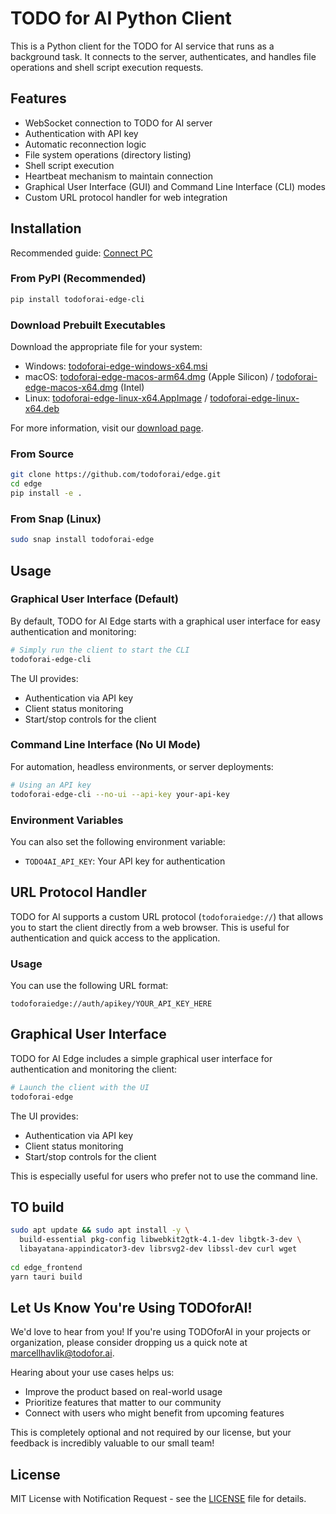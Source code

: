 # TODO for AI Python Client

This is a Python client for the TODO for AI service that runs as a background task. It connects to the server, authenticates, and handles file operations and shell script execution requests.

## Features

- WebSocket connection to TODO for AI server
- Authentication with API key
- Automatic reconnection logic
- File system operations (directory listing)
- Shell script execution
- Heartbeat mechanism to maintain connection
- Graphical User Interface (GUI) and Command Line Interface (CLI) modes
- Custom URL protocol handler for web integration

## Installation

Recommended guide: [Connect PC](https://todofor.ai/connect-pc)

### From PyPI (Recommended)

```bash
pip install todoforai-edge-cli
```

### Download Prebuilt Executables

Download the appropriate file for your system:
- Windows: [todoforai-edge-windows-x64.msi](https://todoforai-edge.r2.cloudflarestorage.com/edge/latest/todoforai-edge-windows-x64.msi)
- macOS: [todoforai-edge-macos-arm64.dmg](https://todoforai-edge.r2.cloudflarestorage.com/edge/latest/todoforai-edge-macos-arm64.dmg) (Apple Silicon) / [todoforai-edge-macos-x64.dmg](https://todoforai-edge.r2.cloudflarestorage.com/edge/latest/todoforai-edge-macos-x64.dmg) (Intel)
- Linux: [todoforai-edge-linux-x64.AppImage](https://todoforai-edge.r2.cloudflarestorage.com/edge/latest/todoforai-edge-linux-x64.AppImage) / [todoforai-edge-linux-x64.deb](https://todoforai-edge.r2.cloudflarestorage.com/edge/latest/todoforai-edge-linux-x64.deb)

For more information, visit our [download page](https://todoforai.com/downloads).

### From Source

```bash
git clone https://github.com/todoforai/edge.git
cd edge
pip install -e .
```

### From Snap (Linux)

```bash
sudo snap install todoforai-edge
```

## Usage

### Graphical User Interface (Default)

By default, TODO for AI Edge starts with a graphical user interface for easy authentication and monitoring:

```bash
# Simply run the client to start the CLI
todoforai-edge-cli
```

The UI provides:
- Authentication via API key
- Client status monitoring
- Start/stop controls for the client

### Command Line Interface (No UI Mode)

For automation, headless environments, or server deployments:

```bash
# Using an API key
todoforai-edge-cli --no-ui --api-key your-api-key
```

### Environment Variables

You can also set the following environment variable:

- `TODO4AI_API_KEY`: Your API key for authentication

## URL Protocol Handler

TODO for AI supports a custom URL protocol (`todoforaiedge://`) that allows you to start the client directly from a web browser. This is useful for authentication and quick access to the application.

### Usage

You can use the following URL format:

```text
todoforaiedge://auth/apikey/YOUR_API_KEY_HERE
```

## Graphical User Interface

TODO for AI Edge includes a simple graphical user interface for authentication and monitoring the client:

```bash
# Launch the client with the UI
todoforai-edge
```

The UI provides:
- Authentication via API key
- Client status monitoring
- Start/stop controls for the client

This is especially useful for users who prefer not to use the command line.

## TO build

```sh
sudo apt update && sudo apt install -y \
  build-essential pkg-config libwebkit2gtk-4.1-dev libgtk-3-dev \
  libayatana-appindicator3-dev librsvg2-dev libssl-dev curl wget
	
cd edge_frontend
yarn tauri build
```


## Let Us Know You're Using TODOforAI!

We'd love to hear from you! If you're using TODOforAI in your projects or organization, please consider dropping us a quick note at marcellhavlik@todofor.ai. 

Hearing about your use cases helps us:
- Improve the product based on real-world usage
- Prioritize features that matter to our community
- Connect with users who might benefit from upcoming features

This is completely optional and not required by our license, but your feedback is incredibly valuable to our small team!

## License

MIT License with Notification Request - see the [LICENSE](LICENSE) file for details.
